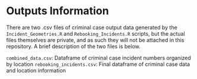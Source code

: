 # Outputs Information
There are two .csv files of criminal case output data generated by the ``Incident_Geometries.R`` and ``Rebooking_Incidents.R`` scripts, but the actual files themselves are private, and as such they will not be attached in this repository. A brief description of the two files is below.

``combined_data.csv``: Dataframe of criminal case incident numbers organized by location
``rebooking_incidents.csv``: Final dataframe of criminal case data and location information
